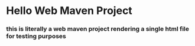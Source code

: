 # Hello Web Maven Project
### this is literally a web maven project rendering a single html file for testing purposes 
